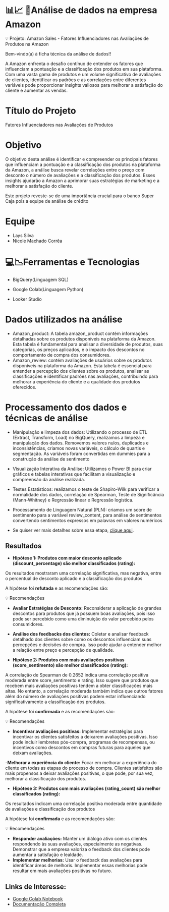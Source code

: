 # 📊📈 🛒Análise de dados na empresa Amazon

💡 Projeto: Amazon Sales -  Fatores Influenciadores nas Avaliações de Produtos na Amazon

Bem-vindo(a) à ficha técnica da análise de dados!!

A Amazon enfrenta o desafio contínuo de entender os fatores que influenciam a pontuação e a classificação dos produtos em sua plataforma. Com uma vasta gama de produtos e um volume significativo de avaliações de clientes, identificar os padrões e as correlações entre diferentes variáveis pode proporcionar insights valiosos para melhorar a satisfação do cliente e aumentar as vendas.


# Título do Projeto
Fatores Influenciadores nas Avaliações de Produtos


# Objetivo
  
O objetivo desta análise é identificar e compreender os principais fatores que influenciam a pontuação e a classificação dos produtos na plataforma da Amazon, a análise busca revelar correlações entre o preço com desconto o número de avaliações e a classificação dos produtos. Esses insights ajudarão a Amazon a aprimorar suas estratégias de marketing e a melhorar a satisfação do cliente.

Este projeto reveste-se de uma importância crucial para o banco Super Caja pois a equipe de análise de crédito
</details>

# Equipe

* Lays Silva
* Nicole Machado Corrêa

</details>

# 💻📉Ferramentas e Tecnologias


* BigQuery(Linguagem SQL)

* Google Colab(Linguagem Python)
  
* Looker Studio


</details>


# Dados utilizados na análise
* Amazon_product: A tabela amazon_product contém informações detalhadas sobre os produtos disponíveis na plataforma da Amazon. Esta tabela é fundamental para analisar a diversidade de produtos, suas categorias, os preços aplicados, e o impacto dos descontos no comportamento de compra dos consumidores.
* Amazon_review: contém avaliações de usuários sobre os produtos disponíveis na plataforma da Amazon. Esta tabela é essencial para entender a percepção dos clientes sobre os produtos, analisar as classificações e identificar padrões nas avaliações, contribuindo para melhorar a experiência do cliente e a qualidade dos produtos oferecidos.

# Processamento dos dados e técnicas de análise
  
* Manipulação e limpeza dos dados: Utilizando o processo de ETL (Extract, Transform, Load) no BigQuery, realizamos a limpeza e manipulação dos dados. Removemos valores nulos, duplicados e inconsistências, criamos  novas variáveis, o cálculo de quartis e segmentação.  As variáveis foram convertidas em dummies para a construção da análise de sentimento

* Visualização Interativa da Análise: Utilizamos o Power BI para criar gráficos e tabelas interativas que facilitam a visualização e compreensão da análise realizada.
  
* Testes Estatísticos: realizamos o teste de Shapiro-Wilk para verificar a normalidade dos dados, correlação de Spearman, Teste de Significância (Mann-Whitney) e Regressão linear e Regressão logística.
  
* Processamento de Linguagem Natural (PLN): criamos um score de sentimento para a variável review_content, para análise de sentimentos convertendo sentimentos expressos em palavras em valores numéricos

* Se quiser ver mais detalhes sobre essa etapa, [clique aqui](https://tricolor-puck-1da.notion.site/Projeto-4-Ficha-T-cnica-An-lise-de-Dados-aeed49440a6e4377bd9f168c9f0c65b6).


## Resultados

- **Hipótese 1: Produtos com maior desconto aplicado (discount_percentage) são melhor classificados (rating):**

Os resultados mostraram uma correlação significativa, mas negativa, entre o percentual de desconto aplicado e a classificação dos produtos

A hipótese foi **refutada** e as recomendações são:

💡 Recomendações

- **Avaliar Estratégias de Desconto:** Reconsiderar a aplicação de grandes descontos para produtos que já possuem boas avaliações, pois isso pode ser percebido como uma diminuição do valor percebido pelos consumidores.
- **Análise dos feedbacks dos clientes:** Coletar e analisar feedback detalhado dos clientes sobre como os descontos influenciam suas percepções e decisões de compra. Isso pode ajudar a entender melhor a relação entre preço e percepção de qualidade.

  
- **Hipótese 2: Produtos com mais avaliações positivas (score_sentimento) são melhor classificados (rating):**
  
A correlação de Spearman de 0.2652 indica uma correlação positiva moderada entre score_sentimento e rating. Isso sugere que produtos que recebem mais avaliações positivas tendem a obter classificações mais altas. No entanto, a correlação moderada também indica que outros fatores além do número de avaliações positivas podem estar influenciando significativamente a classificação dos produtos.

A hipótese foi **confirmada** e as recomendações são:

💡 Recomendações

- **Incentivar avaliações positivas:** Implementar estratégias para incentivar os clientes satisfeitos a deixarem avaliações positivas. Isso pode incluir lembretes pós-compra, programas de recompensas, ou incentivos como descontos em compras futuras para aqueles que deixam avaliações.

-**Melhorar a experiência do cliente:** Focar em melhorar a experiência do cliente em todas as etapas do processo de compra. Clientes satisfeitos são mais propensos a deixar avaliações positivas, o que pode, por sua vez, melhorar a classificação dos produtos.



- **Hipótese 3: Produtos com mais avaliações (rating_count) são melhor classificados (rating):**
  

Os resultados indicam uma correlação positiva moderada entre quantidade de avaliações e classificação dos produtos

A hipótese foi **confirmada** e as recomendações são:

💡 Recomendações

- **Responder avaliações:** Manter um diálogo ativo com os clientes respondendo às suas avaliações, especialmente as negativas. Demonstrar que a empresa valoriza o feedback dos clientes pode aumentar a satisfação e lealdade.
- **Implementar melhorias:** Usar o feedback das avaliações para identificar áreas de melhoris. Implementar essas melhorias pode resultar em mais avaliações positivas no futuro.



## Links de Interesse:

- [Google Colab Notebook](https://colab.research.google.com/drive/1LlWu4zeubaB6Qro6K12BId4PJGXEVw2Z?authuser=0#scrollTo=1a-4jcr0zJAi)
- [Documentação Completa](https://tricolor-puck-1da.notion.site/Projeto-4-Ficha-T-cnica-An-lise-de-Dados-aeed49440a6e4377bd9f168c9f0c65b6)




